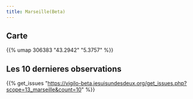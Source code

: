 ```yaml
---
title: Marseille(Beta)
---
```



## Carte
{{% umap 306383 "43.2942" "5.3757" %}}

## Les 10 dernieres observations

{{% get_issues "https://vigilo-beta.jesuisundesdeux.org/get_issues.php?scope=13_marseille&count=10" %}}
